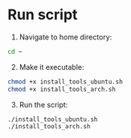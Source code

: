# Run script

1. Navigate to home directory:
```bash
cd ~
```

2. Make it executable:
```bash
chmod +x install_tools_ubuntu.sh
chmod +x install_tools_arch.sh
```

3. Run the script:
```bash
./install_tools_ubuntu.sh
./install_tools_arch.sh
```
